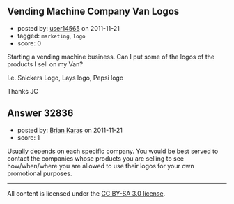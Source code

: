 ## Vending Machine Company Van Logos

- posted by: [user14565](https://stackexchange.com/users/-1/14565-user14565) on 2011-11-21
- tagged: `marketing`, `logo`
- score: 0

Starting a vending machine business. Can I put some of the logos of the products I sell on my Van?

I.e. Snickers Logo, Lays logo, Pepsi logo

Thanks
JC


## Answer 32836

- posted by: [Brian Karas](https://stackexchange.com/users/-1/8465-brian-karas) on 2011-11-21
- score: 1

Usually depends on each specific company.  You would be best served to contact the companies whose products you are selling to see how/when/where you are allowed to use their logos for your own promotional purposes.




---

All content is licensed under the [CC BY-SA 3.0 license](https://creativecommons.org/licenses/by-sa/3.0/).
